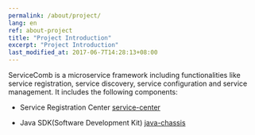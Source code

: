 ```yaml
---
permalink: /about/project/
lang: en
ref: about-project
title: "Project Introduction"
excerpt: "Project Introduction"
last_modified_at: 2017-06-7T14:28:13+08:00
---
```

ServiceComb is a microservice framework including functionalities like service registration, service discovery, service configuration and service management. It includes the following components:

 * Service Registration Center [service-center](https://github.com/ServiceComb/service-center)

 * Java SDK(Software Development Kit) [java-chassis](https://github.com/ServiceComb/java-chassis) 
